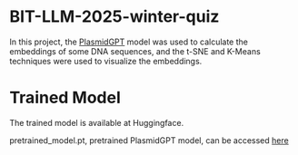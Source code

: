 # BIT-LLM-2025-winter-quiz
In this project, the [PlasmidGPT](https://github.com/lingxusb/PlasmidGPT) model was used to calculate the embeddings of some DNA sequences, and the t-SNE and K-Means techniques were used to visualize the embeddings.
# Trained Model
The trained model is available at Huggingface.
  
  pretrained_model.pt, pretrained PlasmidGPT model, can be accessed [here](https://huggingface.co/lingxusb/PlasmidGPT/blob/main/pretrained_model.pt)
